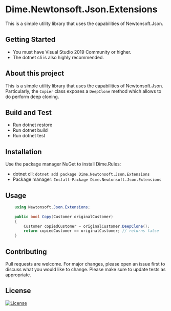 # Dime.Newtonsoft.Json.Extensions

This is a simple utility library that uses the capabilities of Newtonsoft.Json.

## Getting Started

- You must have Visual Studio 2019 Community or higher.
- The dotnet cli is also highly recommended.

## About this project

This is a simple utility library that uses the capabilities of Newtonsoft.Json. Particularly, the `Copier` class exposes a `DeepClone` method which allows to do perform deep cloning.

## Build and Test

- Run dotnet restore
- Run dotnet build
- Run dotnet test

## Installation

Use the package manager NuGet to install Dime.Rules:

- dotnet cli: `dotnet add package Dime.Newtonsoft.Json.Extensions`
- Package manager: `Install-Package Dime.Newtonsoft.Json.Extensions`

## Usage

``` csharp
    using Newtonsoft.Json.Extensions;
    
    public bool Copy(Customer originalCustomer)
    {
        Customer copiedCustomer = originalCustomer.DeepClone();
        return copiedCustomer == originalCustomer; // returns false
    }
```

## Contributing

Pull requests are welcome. For major changes, please open an issue first to discuss what you would like to change.
Please make sure to update tests as appropriate.

## License

[![License](http://img.shields.io/:license-mit-blue.svg?style=flat-square)](http://badges.mit-license.org)
